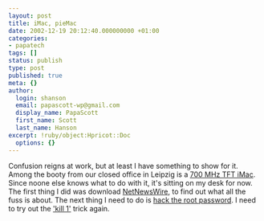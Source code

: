 ```yaml
---
layout: post
title: iMac, pieMac
date: 2002-12-19 20:12:40.000000000 +01:00
categories:
- papatech
tags: []
status: publish
type: post
published: true
meta: {}
author:
  login: shanson
  email: papascott-wp@gmail.com
  display_name: PapaScott
  first_name: Scott
  last_name: Hanson
excerpt: !ruby/object:Hpricot::Doc
  options: {}
---
```

<p>Confusion reigns at work, but at least I have something to show for it. Among the booty from our closed office in Leipzig is a <a href="http://www.apple.com/imac">700 MHz TFT iMac</a>. Since noone else knows what to do with it, it's sitting on my desk for now. The first thing I did was download <a href="http://ranchero.com/software/netnewswire/">NetNewsWire</a>, to find out what all the fuss is about. The next thing I need to do is <a href="http://www.google.com/search?q=os x forgot root password">hack the root password</a>. I need to try out the <a href="https://www.papascott.de/2001/07/26/1507.html">'kill 1'</a> trick again.</p>
